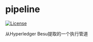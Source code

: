 # pipeline

[![License](https://img.shields.io/badge/License-Apache%202.0-blue.svg)](https://github.com/hyperledger/besu/blob/main/LICENSE)

从Hyperledger Besu提取的一个执行管道